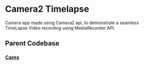 # Camera2 Timelapse
Camera app made using Camera2 api, to demonstrate a seamless TimeLapse Video recording using MediaRecorder API.

## Parent Codebase
### [Camx](https://github.com/uncannyRishabh/camx)
